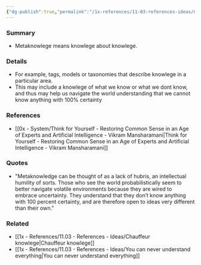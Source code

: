 ```yaml
---
{"dg-publish":true,"permalink":"/1x-references/11-03-references-ideas/metaknowlege-knowing-what-we-know/","title":"Metaknowlege - knowing what we know","dgShowBacklinks":false}
---
```



### Summary
- Metaknowlege means knowlege about knowlege.

### Details
- For example, tags, models or taxonomies that describe knowlege in a particular area.
- This may include a knowlege of what we know or what we dont know, and thus may help us navigate the world understanding that we cannot know anything with 100% certainty

### References
- [[0x - System/Think for Yourself - Restoring Common Sense in an Age of Experts and Artificial Intelligence - Vikram Mansharamani\|Think for Yourself - Restoring Common Sense in an Age of Experts and Artificial Intelligence - Vikram Mansharamani]]

### Quotes
- "Metaknowledge can be thought of as a lack of hubris, an intellectual humility of sorts. Those who see the world probabilistically seem to better navigate volatile environments because they are wired to embrace uncertainty. They understand that they don’t know anything with 100 percent certainty, and are therefore open to ideas very different than their own."

### Related
- [[1x - References/11.03 - References - Ideas/Chauffeur knowlege\|Chauffeur knowlege]]
- [[1x - References/11.03 - References - Ideas/You can never understand everything\|You can never understand everything]]